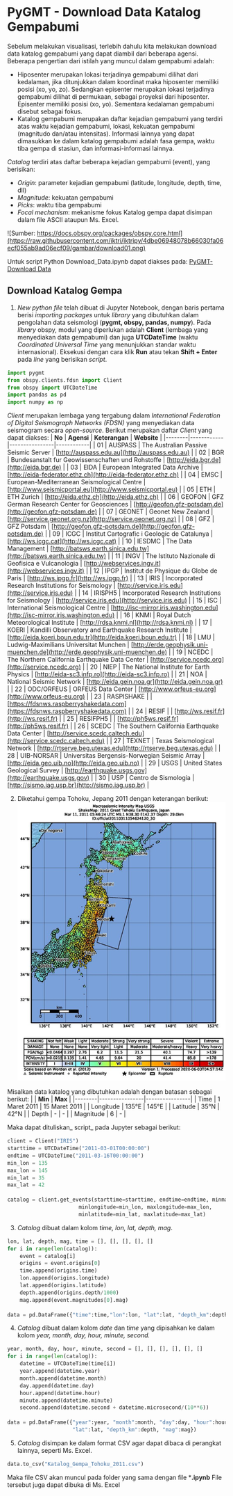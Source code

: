 # PyGMT - Download Data Katalog Gempabumi

Sebelum melakukan visualisasi, terlebih dahulu kita melakukan download data katalog gempabumi yang dapat diambil dari beberapa agensi. Beberapa pengertian dari istilah yang muncul dalam gempabumi adalah:
- Hiposenter merupakan lokasi terjadinya gempabumi dilihat dari kedalaman, jika ditunjukkan dalam koordinat maka hiposenter memiliki posisi (xo, yo, zo). Sedangkan episenter merupakan lokasi terjadinya gempabumi dilihat di permukaan, sebagai proyeksi dari hiposenter. Episenter memiliki posisi (xo, yo). Sementara kedalaman gempabumi disebut sebagai fokus.
- Katalog gempabumi merupakan daftar kejadian gempabumi yang terdiri atas waktu kejadian gempabumi, lokasi, kekuatan gempabumi (magnitudo dan/atau intensitas). Informasi lainnya yang dapat dimasukkan ke dalam katalog gempabumi adalah fasa gempa, waktu tiba gempa di stasiun, dan informasi-informasi lainnya.

_Catalog_ terdiri atas daftar beberapa kejadian gempabumi (event), yang berisikan:
- _Origin_: parameter kejadian gempabumi (latitude, longitude, depth, time, dll)
- _Magnitude_: kekuatan gempabumi
- _Picks_: waktu tiba gempabumi
- _Focal mechanism_: mekanisme fokus
Katalog gempa dapat disimpan dalam file ASCII ataupun Ms. Excel.

![Sumber: https://docs.obspy.org/packages/obspy.core.html](https://raw.githubusercontent.com/iktri/iktripy/4dbe06948078b66030fa06ecf055ab9ad06ecf09/gambar/download01.png)

Untuk script Python Download_Data.ipynb dapat diakses pada:
[PyGMT-Download Data](https://github.com/iktri/iktripy/blob/dcab169f03c20e5c09c8c828d262e9207fe5ecc9/pygmt/01_download_data.ipynb)

## Download Katalog Gempa

1. _New python file_ telah dibuat di Jupyter Notebook, dengan baris pertama berisi _importing packages_ untuk _library_ yang dibutuhkan dalam pengolahan data seismologi (**pygmt, obspy, pandas, numpy**). Pada _library_ obspy, modul yang diperlukan adalah **Client** (lembaga yang menyediakan data gempabumi) dan juga **UTCDateTime** (waktu _Coordinated Universal Time_ yang menunjukkan standar waktu internasional).
Eksekusi dengan cara klik **Run** atau tekan **Shift + Enter** pada _line_ yang berisikan _script_.

```python
import pygmt
from obspy.clients.fdsn import Client
from obspy import UTCDateTime
import pandas as pd
import numpy as np
```

_Client_ merupakan lembaga yang tergabung dalam _International Federation of Digital Seismograph Networks (FDSN)_ yang menyediakan data seismogram secara _open-source_. Berikut merupakan daftar _Client_ yang dapat diakses:
| **No** | **Agensi** | **Keterangan** | **Website** |
|--------|------------|----------------|------------|
| 01     | AUSPASS    | The Australian Passive Seismic Server | [http://auspass.edu.au](http://auspass.edu.au) |
| 02     | BGR        | Bundesanstalt fur Geowissenschaften und Rohstoffe | [http://eida.bgr.de](http://eida.bgr.de) |
| 03     | EIDA       | European Integrated Data Archive | [http://eida-federator.ethz.ch](http://eida-federator.ethz.ch) |
| 04     | EMSC       | European-Mediterranean Seismological Centre | [http://www.seismicportal.eu](http://www.seismicportal.eu) |
| 05     | ETH        | ETH Zurich     | [http://eida.ethz.ch](http://eida.ethz.ch) |
| 06     | GEOFON     | GFZ German Research Center for Geosciences | [http://geofon.gfz-potsdam.de](http://geofon.gfz-potsdam.de) |
| 07     | GEONET     | Geonet New Zealand | [http://service.geonet.org.nz](http://service.geonet.org.nz) |
| 08     | GFZ        | GFZ Potsdam     | [http://geofon.gfz-potsdam.de](http://geofon.gfz-potsdam.de) |
| 09     | ICGC       | Institut Cartografic i Geologic de Catalunya | [http://ws.icgc.cat](http://ws.icgc.cat) |
| 10     | IESDMC     | The Data Management | [http://batsws.earth.sinica.edu.tw](http://batsws.earth.sinica.edu.tw) |
| 11     | INGV       | The Istituto Nazionale di Geofisica e Vulcanologia | [http://webservices.ingv.it](http://webservices.ingv.it) |
| 12     | IPGP       | Institut de Physique du Globe de Paris | [http://ws.ipgp.fr](http://ws.ipgp.fr) |
| 13     | IRIS       | Incorporated Research Institutions for Seismology | [http://service.iris.edu](http://service.iris.edu) |
| 14     | IRISPH5    | Incorporated Research Institutions for Seismology | [http://service.iris.edu](http://service.iris.edu) |
| 15     | ISC        | International Seismological Centre | [http://isc-mirror.iris.washington.edu](http://isc-mirror.iris.washington.edu) |
| 16     | KNMI       | Royal Dutch Meteorological Institute | [http://rdsa.knmi.nl](http://rdsa.knmi.nl) |
| 17     | KOERI      | Kandilli Observatory and Earthquake Research Institute | [http://eida.koeri.boun.edu.tr](http://eida.koeri.boun.edu.tr) |
| 18     | LMU        | Ludwig-Maximilians Universitat Munchen | [http://erde.geophysik.uni-muenchen.de](http://erde.geophysik.uni-muenchen.de) |
| 19     | NCEDC      | The Northern California Earthquake Data Center | [http://service.ncedc.org](http://service.ncedc.org) |
| 20     | NIEP       | The National Institute for Earth Physics | [http://eida-sc3.infp.ro](http://eida-sc3.infp.ro) |
| 21     | NOA        | National Seismic Network | [http://eida.gein.noa.gr](http://eida.gein.noa.gr) |
| 22     | ODC/ORFEUS | ORFEUS Data Center | [http://www.orfeus-eu.org](http://www.orfeus-eu.org) |
| 23     | RASPISHAKE | | [https://fdsnws.raspberryshakedata.com](https://fdsnws.raspberryshakedata.com) |
| 24     | RESIF      | | [http://ws.resif.fr](http://ws.resif.fr) |
| 25     | RESIFPH5   | | [http://ph5ws.resif.fr](http://ph5ws.resif.fr) |
| 26     | SCEDC      | The Southern California Earthquake Data Center | [http://service.scedc.caltech.edu](http://service.scedc.caltech.edu) |
| 27     | TEXNET     | Texas Seismological Network | [http://rtserve.beg.utexas.edu](http://rtserve.beg.utexas.edu) |
| 28     | UIB-NORSAR | Universitas Bergensis-Norwegian Seismic Array | [http://eida.geo.uib.no](http://eida.geo.uib.no) |
| 29     | USGS       | United States Geological Survey | [http://earthquake.usgs.gov](http://earthquake.usgs.gov) |
| 30     | USP        | Centro de Sismologia | [http://sismo.iag.usp.br](http://sismo.iag.usp.br) |

2. Diketahui gempa Tohoku, Jepang 2011 dengan keterangan berikut:
![Sumber: ShakeMap of The 2011 off the Pacific coast of Tohoku Earthquake](https://github.com/iktri/iktripy/blob/dcab169f03c20e5c09c8c828d262e9207fe5ecc9/gambar/download02.jpg)

Misalkan data katalog yang dibutuhkan adalah dengan batasan sebagai berikut: 
|        | **Min**        | **Max**        |
|--------|----------------|----------------|
| Time   | 1 Maret 2011   | 15 Maret 2011  |
| Longitude | 135°E        | 145°E          |
| Latitude  | 35°N          | 42°N           |
| Depth    | -              | -              |
| Magnitude | 6            | -              |

Maka dapat dituliskan_ script_ pada Jupyter sebagai berikut:

```python
client = Client("IRIS")
starttime = UTCDateTime("2011-03-01T00:00:00")
endtime = UTCDateTime("2011-03-16T00:00:00")
min_lon = 135
max_lon = 145
min_lat = 35
max_lat = 42

catalog = client.get_events(starttime=starttime, endtime=endtime, minmagnitude=6,
                       minlongitude=min_lon, maxlongitude=max_lon,
                       minlatitude=min_lat, maxlatitude=max_lat)
```

3. _Catalog_ dibuat dalam kolom _time, lon, lat, depth, mag_.

```python
lon, lat, depth, mag, time = [], [], [], [], []
for i in range(len(catalog)):
    event = catalog[i]
    origins = event.origins[0]
    time.append(origins.time)
    lon.append(origins.longitude)
    lat.append(origins.latitude)
    depth.append(origins.depth/1000)
    mag.append(event.magnitudes[0].mag)

data = pd.DataFrame({"time":time,"lon":lon, "lat":lat, "depth_km":depth, "mag":mag})
```

4. _Catalog_ dibuat dalam kolom _date_ dan _time_ yang dipisahkan ke dalam kolom _year, month, day, hour, minute, second._

```python
year, month, day, hour, minute, second = [], [], [], [], [], []
for i in range(len(catalog)):
    datetime = UTCDateTime(time[i])
    year.append(datetime.year)
    month.append(datetime.month)
    day.append(datetime.day)
    hour.append(datetime.hour)
    minute.append(datetime.minute)
    second.append(datetime.second + datetime.microsecond/(10**6))

data = pd.DataFrame({"year":year, "month":month, "day":day, "hour":hour, "minute":minute, "second":second, "lon":lon, 
                     "lat":lat, "depth_km":depth, "mag":mag})
```

5. _Catalog_ disimpan ke dalam format CSV agar dapat dibaca di perangkat lainnya, seperti Ms. Excel.

```python
data.to_csv("Katalog_Gempa_Tohoku_2011.csv")
```

Maka file CSV akan muncul pada folder yang sama dengan file ***.ipynb**
File tersebut juga dapat dibuka di Ms. Excel


